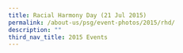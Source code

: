 ```yaml
---
title: Racial Harmony Day (21 Jul 2015)
permalink: /about-us/psg/event-photos/2015/rhd/
description: ""
third_nav_title: 2015 Events
---
```

